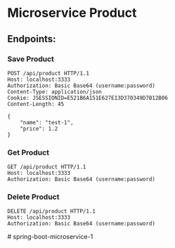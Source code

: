 # Microservice Product

## Endpoints:

### Save Product

```
POST /api/product HTTP/1.1
Host: localhost:3333
Authorization: Basic Base64 (username:password)
Content-Type: application/json
Cookie: JSESSIONID=E521B6A151E627E13D370349D7B12B06
Content-Length: 45

{
    "name": "test-1",
    "price": 1.2
}
```

### Get Product

```
GET /api/product HTTP/1.1
Host: localhost:3333
Authorization: Basic Base64 (username:password)
```

### Delete Product

```
DELETE /api/product HTTP/1.1
Host: localhost:3333
Authorization: Basic Base64 (username:password)

```



#   s p r i n g - b o o t - m i c r o s e r v i c e - 1  
 